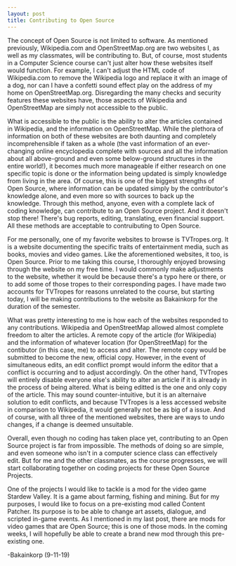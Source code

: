 ```yaml
---
layout: post
title: Contributing to Open Source
---
```


The concept of Open Source is not limited to software. As mentioned previously, Wikipedia.com and OpenStreetMap.org are two websites I, as well as my classmates, will be contributing to. But, of course, most students in a Computer Science course can't just alter how these websites itself would function. For example, I can't adjust the HTML code of Wikipedia.com to remove the Wikipedia logo and replace it with an image of a dog, nor can I have a confetti sound effect play on the address of my home on OpenStreetMap.org. Disregarding the many checks and security features these websites have, those aspects of Wikipedia and OpenStreetMap are simply not accessible to the public.

What is accessible to the public is the ability to alter the articles contained in Wikipedia, and the information on OpenStreetMap. While the plethora of information on both of these websites are both daunting and completely incomprehensible if taken as a whole (the vast information of an ever-changing online encyclopedia complete with sources and all the information about all above-ground and even some below-ground structures in the entire world!), it becomes much more manageable if either research on one specific topic is done or the information being updated is simply knowledge from living in the area. Of course, this is one of the biggest strengths of Open Source, where information can be updated simply by the contributor's knowledge alone, and even more so with sources to back up the knowledge. Through this method, anyone, even with a complete lack of coding knowledge, can contribute to an Open Source project. And it doesn't stop there! There's bug reports, editing, translating, even financial support. All these methods are acceptable to contruibuting to Open Source.

For me personally, one of my favorite websites to browse is TVTropes.org. It is a website documenting the specific traits of entertainment media, such as books, movies and video games. Like the aforementioned websites, it too, is Open Source. Prior to me taking this course, I thoroughly enjoyed browsing through the website on my free time. I would commonly make adjustments to the website, whether it would be because there's a typo here or there, or to add some of those tropes to their corresponding pages. I have made two accounts for TVTropes for reasons unrelated to the course, but starting today, I will be making contributions to the website as Bakainkorp for the duration of the semester.

What was pretty interesting to me is how each of the websites responded to any contributions. Wikipedia and OpenStreetMap allowed almost complete freedom to alter the articles. A remote copy of the article (for Wikipedia) and the information of whatever location (for OpenStreetMap) for the contibutor (in this case, me) to access and alter. The remote copy would be submitted to become the new, official copy. However, in the event of simultaneous edits, an edit conflict prompt would inform the editor that a conflict is occurring and to adjust accordingly. On the other hand, TVTropes will entirely disable everyone else's ability to alter an article if it is already in the process of being altered. What is being editted is the one and only copy of the article. This may sound counter-intuitive, but it is an alternaive solution to edit conflicts, and because TVTropes is a less accessed website in comparison to Wikipedia, it would generally not be as big of a issue. And of course, with all three of the mentioned websites, there are ways to undo changes, if a change is deemed unsuitable.

Overall, even though no coding has taken place yet, contributing to an Open Source project is far from impossible. The methods of doing so are simple, and even someone who isn't in a computer science class can effectively edit. But for me and the other classmates, as the course progresses, we will start collaborating together on coding projects for these Open Source Projects.

One of the projects I would like to tackle is a mod for the video game Stardew Valley. It is a game about farming, fishing and mining. But for my purposes, I would like to focus on a pre-existing mod called Content Patcher. Its purpose is to be able to change art assets, dialogue, and scripted in-game events. As I mentioned in my last post, there are mods for video games that are Open Source; this is one of those mods. In the coming weeks, I will hopefully be able to create a brand new mod through this pre-existing one.

-Bakainkorp (9-11-19) 

